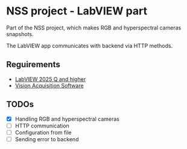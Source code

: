 # NSS project - LabVIEW part

Part of the NSS project, which makes RGB and hyperspectral cameras snapshots.

The LabVIEW app communicates with backend via HTTP methods.

## Reguirements

- [LabVIEW 2025 Q and higher](https://www.ni.com/en/support/downloads/software-products/download.labview.html?srsltid=AfmBOorWYYjtxr9oFaQi__aXvH7xZTYPp9EhssiCNiXx5QmjOqLs5m4X#559067)
- [Vision Acquisition Software](https://www.ni.com/cs-cz/shop/product/vision-acquisition-software.html?srsltid=AfmBOoqePktCrLRw5air4A3ZHGz9iCiy6Hil6yAZrRnUmlaNEs-FJ8sD)

## TODOs

- [x] Handling RGB and hyperspectral cameras
- [ ] HTTP communication
- [ ] Configuration from file
- [ ] Sending error to backend